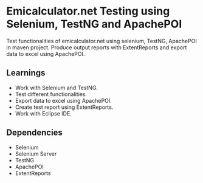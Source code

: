 # Emicalculator.net Testing using Selenium, TestNG and ApachePOI
Test functionalities of emicalculator.net using selenium, TestNG, ApachePOI in maven project. Produce output reports with ExtentReports and export data to excel using ApachePOI.

## Learnings
* Work with Selenium and TestNG.
* Test different functionalities.
* Export data to excel using ApachePOI.
* Create test report using ExtentReports.
* Work with Eclipse IDE.

## Dependencies
* Selenium
* Selenium Server
* TestNG
* ApachePOI
* ExtentReports
